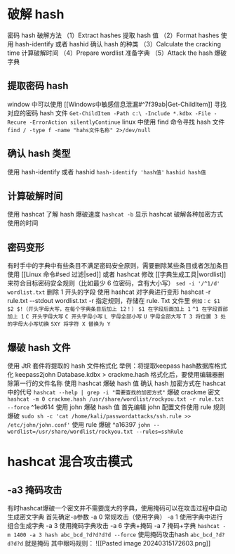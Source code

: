 # 破解 hash
密码 hash 破解方法
（1）Extract hashes 提取 hash 值
（2）Format hashes 使用 hash-identify 或者 hashid 确认 hash 的种类
（3）Calculate the cracking time 计算破解时间
（4）Prepare wordlist 准备字典
（5）Attack the hash 爆破字典

## 提取密码 hash
window 中可以使用 [[Windows中敏感信息泄漏#^7f39ab|Get-ChildItem]] 寻找对应的密码 hash 文件
`Get-ChildItem -Path c:\ -Include *.kdbx -File -Recure -ErrorAction silentlyContinue`
linux 中使用 find 命令寻找 hash 文件
`find / -type f -name "hahs文件名称" 2>/dev/null`
## 确认 hash 类型
使用 hash-identify 或者 hashid
`hash-identify 'hash值'`
`hashid hash值`
## 计算破解时间
使用 hashcat 了解 hash 爆破速度
`hashcat -b`
显示 hashcat 破解各种加密方式使用的时间
## 密码变形
有时手中的字典中有些条目不满足密码安全原则，需要删除某些条目或者怎加条目
使用 [[Linux 命令#sed 过滤|sed]] 或者 hashcat 修改 [[字典生成工具|wordlist]] 来符合目标密码安全规则（比如最少 6 位密码，含有大小写）
`sed -i '/^1/d' wordlist.txt`
删除 1 开头的字段
使用 hashcat 对字典进行变形
hashcat -r rule.txt --stdout wordlist.txt
-r 指定规则，存储在 rule. Txt 文件里
`例如：c $1 $2 $!（开头字母大写，在每个字典条目后加上 12！）`
`$1 在字段后面加上 1`
`^1 在字段首部加上 1`
`C 开头字母大写`
`C 开头字母小写`
`L 字母全部小写`
`U 字母全部大写`
`T 3 将位置 3 处的字母大小写切换`
`SXY 将字符 X 替换为 Y`
## 爆破 hash 文件
使用 JtR 套件将提取的 hash 文件格式化
举例：将提取keepass hash数据库格式化
keepass2john Database.kdbx > crackme.hash
格式化后，要使用编辑器删除第一行的文件名称
使用 hashcat 爆破 hash 值
确认 hash 加密方式在 hashcat 中的代号
`hashcat --help | grep -i "需要查找的加密方式"`
爆破 crackme 密文
`hashcat -m 0 crackme.hash /usr/share/wordlist/rockyou.txt -r rule.txt --force` ^1ed614
使用 john 爆破 hash 值
首先编辑 john 配置文件使用 rule 规则爆破
`sudo sh -c 'cat /home/kali/passwordattacks/ssh.rule >> /etc/john/john.conf'`
使用 rule 爆破 ^a16397
`john --wordlist=/usr/share/wordlist/rockyou.txt --rules=sshRule`


# hashcat 混合攻击模式

## -a3 掩码攻击
有时hashcat爆破一个密文并不需要庞大的字典，使用掩码可以在攻击过程中自动生成密文字典
首先确定-a参数
-a 0 常规攻击（使用字典）
-a 1 使用字典中进行组合生成字典
-a 3 使用掩码字典攻击
-a 6 字典+掩码
-a 7 掩码+字典
`hashcat -m 1400 -a 3 hash abc_bcd_?d?d?d?d --force`  使用掩码攻击hash
`abc_bcd_?d?d?d?d` 就是掩码
其中眼吗规则：
![[Pasted image 20240315172603.png]]





